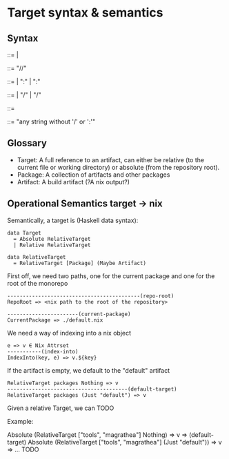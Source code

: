 # Target syntax & semantics

## Syntax

<target> ::= <absolute-target> | <relative-target>

<absolute-target> ::= "//" <relative-target>

<relative-target> ::= <package>
                  | ":" <artifact>
                  | <package> ":" <artifact>

<package> ::= <component>
                  | <component> "/"
                  | <component> "/" <package>

<artifact> ::= <component>

<component> ::= "any string without '/' or ':'"


## Glossary

* Target: A full reference to an artifact, can either be relative (to the current file or working directory) or absolute (from the repository root).
* Package: A collection of artifacts and other packages
* Artifact: A build artifact (?A nix output?)

## Operational Semantics target -> nix

Semantically, a target is (Haskell data syntax):

```
data Target
  = Absolute RelativeTarget
  | Relative RelativeTarget

data RelativeTarget
  = RelativeTarget [Package] (Maybe Artifact)
```

First off, we need two paths, one for the current package and one for the root of the monorepo



```
-------------------------------------------(repo-root)
RepoRoot => <nix path to the root of the repository>

-----------------------(current-package)
CurrentPackage => ./default.nix
```

We need a way of indexing into a nix object

```
e => v ∈ Nix Attrset
-----------(index-into)
IndexInto(key, e) => v.${key}
```

If the artifact is empty, we default to the "default" artifact

```
RelativeTarget packages Nothing => v
---------------------------------------(default-target)
RelativeTarget packages (Just "default") => v
```


Given a relative Target, we can TODO



Example:

Absolute (RelativeTarget ["tools", "magrathea"] Nothing) => v
=> (default-target)
Absolute (RelativeTarget ["tools", "magrathea"] (Just "default")) => v
=> … TODO
